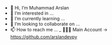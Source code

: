 - 👋 Hi, I’m Muhammad Arslan
- 👀 I’m interested in ...
- 🌱 I’m currently learning ...
- 💞️ I’m looking to collaborate on ...
- 📫 How to reach me ...
_ 👨🏼‍💻 Main Account -> https://github.com/arslandevpy
<!---
Arslan016/Arslan016 is a ✨ special ✨ repository because its `README.md` (this file) appears on your GitHub profile.
You can click the Preview link to take a look at your changes.
--->
